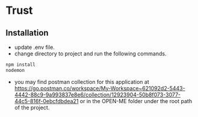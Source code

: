 # Trust
  
## Installation

- update .env file.
- change directory to project and run the following commands.
```bash
npm install
nodemon
```

- you may find postman collection for this application at https://go.postman.co/workspace/My-Workspace~621092d2-5443-4442-88c9-9a993837e8e6/collection/12923904-50b8f073-3077-44c5-816f-0ebcfdbdea21 or in the OPEN-ME folder under the root path of the project.